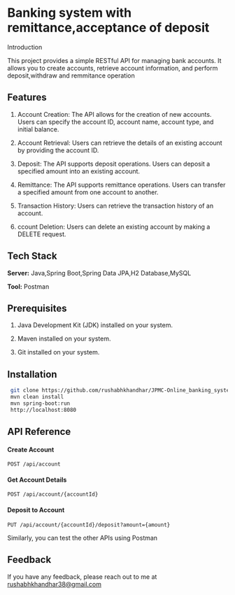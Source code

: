 
#  Banking system with remittance,acceptance of deposit 

Introduction

This project provides a simple RESTful API for managing bank accounts. It allows you to create accounts, retrieve account information, and perform deposit,withdraw and remmitance operation




## Features
1) Account Creation: The API allows for the creation of new accounts. Users can specify the account ID, account name, account type, and initial balance.

2) Account Retrieval: Users can retrieve the details of an existing account by providing the account ID.

3) Deposit: The API supports deposit operations. Users can deposit a specified amount into an existing account.

4) Remittance: The API supports remittance operations. Users can transfer a specified amount from one account to another.

5) Transaction History: Users can retrieve the transaction history of an account.

6) ccount Deletion: Users can delete an existing account by making a DELETE request.



## Tech Stack

**Server:** Java,Spring Boot,Spring Data JPA,H2 Database,MySQL

**Tool:** Postman

## Prerequisites
1) Java Development Kit (JDK) installed on your system.

2) Maven installed on your system.

3) Git installed on your system.





## Installation

```bash
 git clone https://github.com/rushabhkhandhar/JPMC-Online_banking_system
 mvn clean install
 mvn spring-boot:run
 http://localhost:8080
```


## API Reference

#### Create Account

```http
POST /api/account
```

#### Get Account Details

```http
POST /api/account/{accountId}
```

#### Deposit to Account

```http
PUT /api/account/{accountId}/deposit?amount={amount}

```
Similarly, you can test the other APIs using Postman


## Feedback

If you have any feedback, please reach out to me at rushabhkhandhar38@gmail.com


